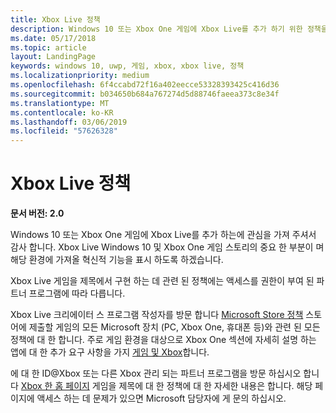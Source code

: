 ```yaml
---
title: Xbox Live 정책
description: Windows 10 또는 Xbox One 게임에 Xbox Live를 추가 하기 위한 정책을 설명 합니다.
ms.date: 05/17/2018
ms.topic: article
layout: LandingPage
keywords: windows 10, uwp, 게임, xbox, xbox live, 정책
ms.localizationpriority: medium
ms.openlocfilehash: 6f4ccabd72f16a402eecce53328393425c416d36
ms.sourcegitcommit: b034650b684a767274d5d88746faeea373c8e34f
ms.translationtype: MT
ms.contentlocale: ko-KR
ms.lasthandoff: 03/06/2019
ms.locfileid: "57626328"
---
```

# <a name="xbox-live-policies"></a>Xbox Live 정책

**문서 버전: 2.0**

Windows 10 또는 Xbox One 게임에 Xbox Live를 추가 하는에 관심을 가져 주셔서 감사 합니다. Xbox Live Windows 10 및 Xbox One 게임 스토리의 중요 한 부분이 며 해당 환경에 가져올 혁신적 기능을 표시 하도록 하겠습니다.

Xbox Live 게임을 제목에서 구현 하는 데 관련 된 정책에는 액세스를 권한이 부여 된 파트너 프로그램에 따라 다릅니다.

Xbox Live 크리에이터 스 프로그램 작성자를 방문 합니다 [Microsoft Store 정책](https://docs.microsoft.com/en-us/legal/windows/agreements/store-policies) 스토어에 제출할 게임의 모든 Microsoft 장치 (PC, Xbox One, 휴대폰 등)와 관련 된 모든 정책에 대 한 합니다. 주로 게임 환경을 대상으로 Xbox One 섹션에 자세히 설명 하는 앱에 대 한 추가 요구 사항을 가지 [게임 및 Xbox](https://docs.microsoft.com/en-us/legal/windows/agreements/store-policies#1013-gaming-and-xbox)합니다.

에 대 한 ID@Xbox 또는 다른 Xbox 관리 되는 파트너 프로그램을 방문 하십시오 합니다 [Xbox 한 홈 페이지](https://developer.microsoft.com/en-us/games/xbox/partner) 게임을 제목에 대 한 정책에 대 한 자세한 내용은 합니다. 해당 페이지에 액세스 하는 데 문제가 있으면 Microsoft 담당자에 게 문의 하십시오.
